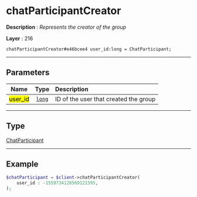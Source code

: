# chatParticipantCreator

**Description** : *Represents the creator of the group*

**Layer** : 216

```tl
chatParticipantCreator#e46bcee4 user_id:long = ChatParticipant;
```

---

## Parameters

| Name | Type | Description |
| :---: | :---: | :--- |
| <mark>user_id</mark> | [`long`](type/long) | ID of the user that created the group |

---

## Type

[ChatParticipant](type/ChatParticipant)

---

## Example

```php
$chatParticipant = $client->chatParticipantCreator(
	user_id : -1559734128569121595,
);
```